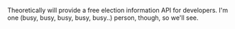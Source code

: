Theoretically will provide a free election information API for developers. I'm one (busy, busy, busy, busy, busy..) person, though, so we'll see.
